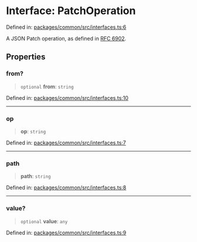 # Interface: PatchOperation

Defined in: [packages/common/src/interfaces.ts:6](https://github.com/dcdpr/did-btcr2-js/blob/c82bc5c69016e1146a0c52c6e6b21621f5abd6d4/packages/common/src/interfaces.ts#L6)

A JSON Patch operation, as defined in [RFC 6902](https://datatracker.ietf.org/doc/html/rfc6902).

## Properties

### from?

> `optional` **from**: `string`

Defined in: [packages/common/src/interfaces.ts:10](https://github.com/dcdpr/did-btcr2-js/blob/c82bc5c69016e1146a0c52c6e6b21621f5abd6d4/packages/common/src/interfaces.ts#L10)

***

### op

> **op**: `string`

Defined in: [packages/common/src/interfaces.ts:7](https://github.com/dcdpr/did-btcr2-js/blob/c82bc5c69016e1146a0c52c6e6b21621f5abd6d4/packages/common/src/interfaces.ts#L7)

***

### path

> **path**: `string`

Defined in: [packages/common/src/interfaces.ts:8](https://github.com/dcdpr/did-btcr2-js/blob/c82bc5c69016e1146a0c52c6e6b21621f5abd6d4/packages/common/src/interfaces.ts#L8)

***

### value?

> `optional` **value**: `any`

Defined in: [packages/common/src/interfaces.ts:9](https://github.com/dcdpr/did-btcr2-js/blob/c82bc5c69016e1146a0c52c6e6b21621f5abd6d4/packages/common/src/interfaces.ts#L9)

